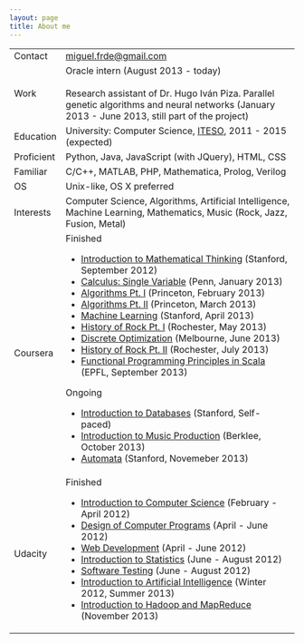```yaml
---
layout: page
title: About me
---
```


<table class="table table-bordered table-striped" id="table-about">
	<tr>
		<td class='table-left'>Contact</td>
		<td><a href="mailto:miguel.frde@gmail.com">miguel.frde@gmail.com</a></td>
	</tr>
	<tr>
		<td class='table-left'>Work</td>
		<td>
		Oracle intern (August 2013 - today)
		<br><br>
		Research assistant of Dr. Hugo Iván Piza. Parallel genetic algorithms and neural networks (January 2013 - June 2013, still part of the project)
		</td>
	</tr>
	<tr>
		<td class='table-left'>Education</td>
		<td>
			University: Computer Science, <a href="http://iteso.mx">ITESO</a>, 2011 - 2015 (expected)<br>
		</td>
	</tr>
	<tr>
		<td class='table-left'>Proficient</td>
		<td>Python, Java, JavaScript (with JQuery), HTML, CSS</td>
	</tr>
	<tr>
		<td class='table-left'>Familiar</td>
		<td>C/C++, MATLAB, PHP, Mathematica, Prolog, Verilog</td>
	</tr>
	<tr>
		<td class='table-left'>OS</td>
		<td>Unix-like, OS X preferred</td>
	</tr>
	<tr>
		<td class='table-left'>Interests</td>
		<td>Computer Science, Algorithms, Artificial Intelligence, Machine Learning, Mathematics, Music (Rock, Jazz, Fusion, Metal)</td>
	</tr>
	<tr>
		<td class='table-left'>Coursera</td>
		<td>
			Finished
			<ul class="courses-list">
				<li><a href="https://www.coursera.org/course/maththink">Introduction to Mathematical Thinking</a> (Stanford, September 2012)</li>
				<li><a href="https://www.coursera.org/course/calcsing">Calculus: Single Variable</a> (Penn, January 2013)</li>
				<li><a href="https://www.coursera.org/course/algs4partI">Algorithms Pt. I</a> (Princeton, February 2013)</li>
				<li><a href="https://www.coursera.org/course/algs4partII">Algorithms Pt. II</a> (Princeton, March 2013)</li>
				<li><a href="https://www.coursera.org/course/ml">Machine Learning</a> (Stanford, April 2013)</li>
				<li><a href="https://www.coursera.org/course/historyofrock1">History of Rock Pt. I</a> (Rochester, May 2013)</li>
				<li><a href="https://www.coursera.org/course/optimization">Discrete Optimization</a> (Melbourne, June 2013)</li>
				<li><a href="https://www.coursera.org/course/historyofrock2">History of Rock Pt. II</a> (Rochester, July 2013)</li>
				<li><a href="https://www.coursera.org/course/progfun">Functional Programming Principles in Scala</a> (EPFL, September 2013)</li>
			</ul>
			Ongoing
			<ul class="courses-list">
				<li><a href="https://www.coursera.org/course/db">Introduction to Databases</a> (Stanford, Self-paced)</li>
				<li><a href="https://www.coursera.org/course/musicproduction">Introduction to Music Production</a> (Berklee, October 2013)</li>
				<li><a href="https://www.coursera.org/course/automata">Automata</a> (Stanford, Novemeber 2013)</li>
			</ul>
		</td>
	</tr>
	<tr>
		<td class='table-left'>Udacity</td>
		<td>
			Finished
			<ul class="courses-list">
				<li><a href="https://www.udacity.com/course/cs101">Introduction to Computer Science</a> (February - April 2012)
				<li><a href="https://www.udacity.com/course/cs212">Design of Computer Programs</a> (April - June 2012)
				<li><a href="https://www.udacity.com/course/cs253">Web Development</a> (April - June 2012)
				<li><a href="https://www.udacity.com/course/st101">Introduction to Statistics</a> (June - August 2012)
				<li><a href="https://www.udacity.com/course/cs258">Software Testing</a> (June - August 2012)
				<li><a href="https://www.udacity.com/course/cs271">Introduction to Artificial Intelligence</a> (Winter 2012, Summer 2013)</li>
				<li><a href="https://www.udacity.com/course/ud617">Introduction to Hadoop and MapReduce</a> (November 2013)</li>
			</ul>
		</td>
	</tr>
</table>
